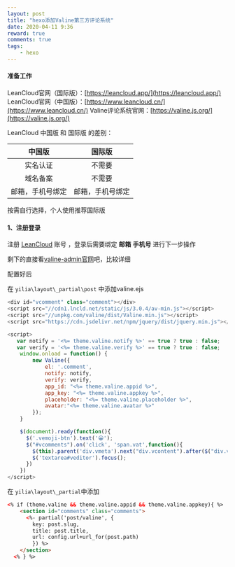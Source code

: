 ```yaml
---
layout: post
title: "hexo添加Valine第三方评论系统"
date: 2020-04-11 9:36
reward: true
comments: true
tags: 
	- hexo
---
```


#### 准备工作

LeanCloud官网（国际版）：[https://leancloud.app/](https://leancloud.app/)
LeanCloud官网（中国版）：[https://www.leancloud.cn/](https://www.leancloud.cn/)
Valine评论系统官网：[https://valine.js.org/](https://valine.js.org/)

<!-- more -->

LeanCloud 中国版 和 国际版 的差别：

|      中国版      |      国际版      |
| :--------------: | :--------------: |
|     实名认证     |      不需要      |
|     域名备案     |      不需要      |
| 邮箱，手机号绑定 | 邮箱，手机号绑定 |

按需自行选择，个人使用推荐国际版
#### 1、注册登录

注册 [LeanCloud](https://console.leancloud.app/login.html#/signin) 账号 ，登录后需要绑定 **邮箱**  **手机号**  进行下一步操作

剩下的直接看[valine-admin官网](https://github.com/DesertsP/Valine-Admin)吧，比较详细

配置好后

在 `yilia\layout\_partial\post` 中添加valine.ejs

```javascript
<div id="vcomment" class="comment"></div> 
<script src="//cdn1.lncld.net/static/js/3.0.4/av-min.js"></script>
<script src="//unpkg.com/valine/dist/Valine.min.js"></script>
<script src="https://cdn.jsdelivr.net/npm/jquery/dist/jquery.min.js"></script>

<script>
   var notify = '<%= theme.valine.notify %>' == true ? true : false;
   var verify = '<%= theme.valine.verify %>' == true ? true : false;
    window.onload = function() {
        new Valine({
            el: '.comment',
            notify: notify,
            verify: verify,
            app_id: "<%= theme.valine.appid %>",
            app_key: "<%= theme.valine.appkey %>",
            placeholder: "<%= theme.valine.placeholder %>",
            avatar:"<%= theme.valine.avatar %>"
        });
    }

    $(document).ready(function(){
      $('.vemoji-btn').text('😀');
      $("#vcomments").on('click', 'span.vat',function(){
        $(this).parent('div.vmeta').next("div.vcontent").after($("div.vwrap"));
        $('textarea#veditor').focus();
      })
    })
</script>

```

在 `yilia\layout\_partial`中添加

```html
<% if (theme.valine && theme.valine.appid && theme.valine.appkey){ %>
    <section id="comments" class="comments">
      <%- partial('post/valine', {
        key: post.slug,
        title: post.title,
        url: config.url+url_for(post.path)
        }) %>
    </section>
  <% } %>
```

